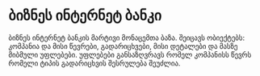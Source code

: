 # ბიზნეს ინტერნეტ ბანკი

ბიზნეს ინტერნეტ ბანკის მარტივი მონაცემთა ბაზა. შეიცავს ობიექტებს: კომპანია და მისი წევრები, გადარიცხვები, მისი დეტალები და მასზე მიბმული უფლებები.
უფლებები განსაზღვრავს რომელ კომპანისს წევრს რომელი ტიპის გადარიცხვის შესრულება შეუძლია.
